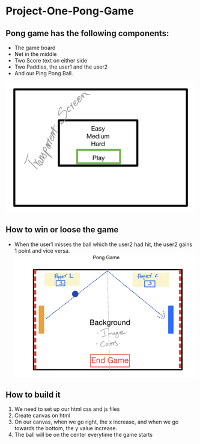 # Project-One-Pong-Game
## Pong game has the following components:

* The game board
* Net in the middle
* Two Score text on either side
* Two Paddles, the user1 and the user2
* And our Ping Pong Ball.


![GitHub Logo](pageone.jpeg)
## How to win or loose the game
* When the user1 misses the ball which the user2 had hit, the user2 gains 1 point and vice versa. 
![GitHub Logo](page2.jpeg)
## How to build it 
1. We need to set up our html css and js files
2. Create canvas on html 
3. On our canvas, when we go right, the x increase, and when we go towards the bottom, the y value increase.
4. The ball will be on the center everytime the game starts

